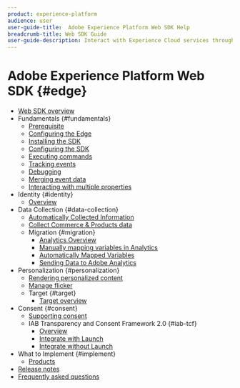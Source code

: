 ```yaml
---
product: experience-platform
audience: user
user-guide-title:  Adobe Experience Platform Web SDK Help
breadcrumb-title: Web SDK Guide
user-guide-description: Interact with Experience Cloud services through the Edge Network.
---
```


# Adobe Experience Platform Web SDK {#edge}

* [Web SDK overview](home.md)
* Fundamentals {#fundamentals}
  * [Prerequisite](fundamentals/prerequisite.md)
  * [Configuring the Edge](fundamentals/edge-configuration.md)
  * [Installing the SDK](fundamentals/installing-the-sdk.md)
  * [Configuring the SDK](fundamentals/configuring-the-sdk.md)
  * [Executing commands](fundamentals/executing-commands.md)
  * [Tracking events](fundamentals/tracking-events.md)
  * [Debugging](fundamentals/debugging.md)
  * [Merging event data](fundamentals/merging-event-data.md)
  * [Interacting with multiple properties](fundamentals/interacting-with-multiple-properties.md)
* Identity {#identity}
  * [Overview](identity/overview.md)
* Data Collection {#data-collection}
  * [Automatically Collected Information](data-collection/automatic-information.md)
  * [Collect Commerce & Products data](data-collection/collect-commerce-data.md)
  * Migration {#migration}
    * [Analytics Overview](data-collection/migration/analytics-overview.md)
    * [Manually mapping variables in Analytics](data-collection/migration/manually-mapping-variables.md)
    * [Automatically Mapped Variables](data-collection/migration/automatically-mapped-vars.md)
    * [Sending Data to Adobe Analytics](data-collection/migration/link-tracking.md)
* Personalization {#personalization}
  * [Rendering personalized content](personalization/rendering-personalization-content.md)
  * [Manage flicker](personalization/manage-flicker.md)
  * Target {#target}
    * [Target overview](personalization/target/target-overview.md)
* Consent {#consent}
  * [Supporting consent](consent/supporting-consent.md)
  * IAB Transparency and Consent Framework 2.0 {#iab-tcf}
    * [Overview](consent/iab-tcf/overview.md)
    * [Integrate with Launch](consent/iab-tcf/with-launch.md)
    * [Integrate without Launch](consent/iab-tcf/without-launch.md)
* What to Implement {#implement}
  * [Products](what-to-implement/commerce.md)
* [Release notes](release-notes.md)
* [Frequently asked questions](web-sdk-faq.md)
